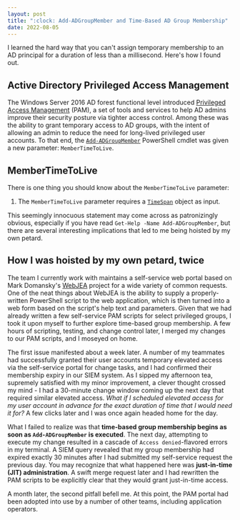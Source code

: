 ```yaml
---
layout: post
title: ":clock: Add-ADGroupMember and Time-Based AD Group Membership"
date: 2022-08-05
---
```

I learned the hard way that you can't assign temporary membership to an AD principal for a duration of less than a millisecond. Here's how I found out.

## Active Directory Privileged Access Management

The Windows Server 2016 AD forest functional level introduced [Privileged Access Management](https://docs.microsoft.com/en-us/microsoft-identity-manager/pam/privileged-identity-management-for-active-directory-domain-services) (PAM), a set of tools and services to help AD admins improve their security posture via tighter access control. Among these was the ability to grant temporary access to AD groups, with the intent of allowing an admin to reduce the need for long-lived privileged user accounts. To that end, the [`Add-ADGroupMember`](https://docs.microsoft.com/en-us/powershell/module/activedirectory/add-adgroupmember?view=windowsserver2016-ps) PowerShell cmdlet was given a new parameter: `MemberTimeToLive`.

## MemberTimeToLive

There is one thing you should know about the `MemberTimeToLive` parameter:
1. The `MemberTimeToLive` parameter requires a [`TimeSpan`](https://docs.microsoft.com/en-us/dotnet/api/system.timespan?view=net-6.0) object as input.

This seemingly innocuous statement may come across as patronizingly obvious, especially if you have read `Get-Help -Name Add-ADGroupMember`, but there are several interesting implications that led to me being hoisted by my own petard.

## How I was hoisted by my own petard, twice

The team I currently work with maintains a self-service web portal based on Mark Domansky's [WebJEA](https://github.com/markdomansky/WebJEA) project for a wide variety of common requests. One of the neat things about WebJEA is the ability to supply a properly-written PowerShell script to the web application, which is then turned into a web form based on the script's help text and parameters. Given that we had already written a few self-service PAM scripts for select privileged groups, I took it upon myself to further explore time-based group membership. A few hours of scripting, testing, and change control later, I merged my changes to our PAM scripts, and I moseyed on home.

The first issue manifested about a week later. A number of my teammates had successfully granted their user accounts temporary elevated access via the self-service portal for change tasks, and I had confirmed their membership expiry in our SIEM system. As I sipped my afternoon tea, supremely satisfied with my minor improvement, a clever thought crossed my mind - I had a 30-minute change window coming up the next day that required similar elevated access. *What if I scheduled elevated access for my user account in advance for the exact duration of time that I would need it for?* A few clicks later and I was once again headed home for the day.

What I failed to realize was that **time-based group membership begins as soon as `Add-ADGroupMember` is executed**. The next day, attempting to execute my change resulted in a cascade of `Access denied`-flavored errors in my terminal. A SIEM query revealed that my group membership had expired exactly 30 minutes after I had submitted my self-service request the previous day. You may recognize that what happened here was **just-in-time (JIT) administration**. A swift merge request later and I had rewritten the PAM scripts to be explicitly clear that they would grant just-in-time access.

A month later, the second pitfall befell me. At this point, the PAM portal had been adopted into use by a number of other teams, including application operators. 

<WIP>
